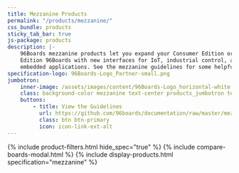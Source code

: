 ```yaml
---
title: Mezzanine Products
permalink: "/products/mezzanine/"
css_bundle: products
sticky_tab_bar: true
js-package: products
description: |-
    96Boards mezzanine products let you expand your Consumer Edition or Enterprise
    Edition 96Boards with new interfaces for IoT, industrial control, and other
    embedded applications. See the mezzanine guidelines for some helpful resources.
specification-logo: 96Boards-Logo_Partner-small.png
jumbotron:
    inner-image: /assets/images/content/96Boards-Logo_horizontal-white.svg
    class: background-color mezzanine text-center products_jumbotron text-white
    buttons:
        - title: View the Guidelines
          url: https://github.com/96boards/documentation/raw/master/mezzanine/files/mezzanine-design-guidelines.pdf
          class: btn btn-primary
          icon: icon-link-ext-alt
---
```

{% include product-filters.html hide_spec="true" %}
{% include compare-boards-modal.html %}
{% include display-products.html specification="mezzanine" %}
